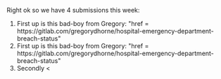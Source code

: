 Right ok so we have 4 submissions this week:

<ol>
<li>First up is this bad-boy from Gregory: "href = https://gitlab.com/gregorydhorne/hospital-emergency-department-breach-status" </li>
<li>First up is this bad-boy from Gregory: "href = https://gitlab.com/gregorydhorne/hospital-emergency-department-breach-status" </li>

<li>Secondly <

